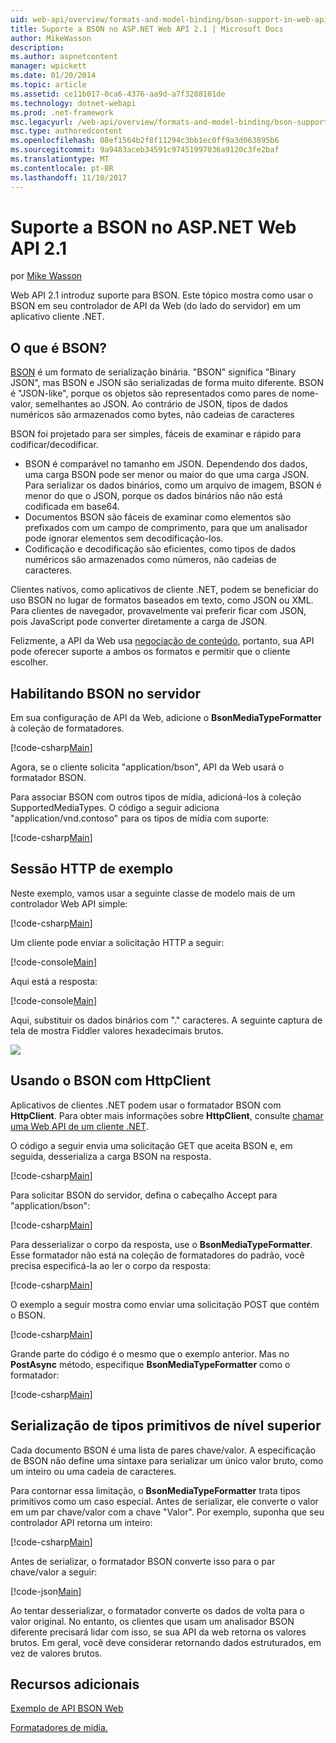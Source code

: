 ```yaml
---
uid: web-api/overview/formats-and-model-binding/bson-support-in-web-api-21
title: Suporte a BSON no ASP.NET Web API 2.1 | Microsoft Docs
author: MikeWasson
description: 
ms.author: aspnetcontent
manager: wpickett
ms.date: 01/20/2014
ms.topic: article
ms.assetid: ce11b017-0ca6-4376-aa9d-a7f3288101de
ms.technology: dotnet-webapi
ms.prod: .net-framework
msc.legacyurl: /web-api/overview/formats-and-model-binding/bson-support-in-web-api-21
msc.type: authoredcontent
ms.openlocfilehash: 08ef1564b2f8f11294c3bb1ec0ff9a3d063895b6
ms.sourcegitcommit: 9a9483aceb34591c97451997036a9120c3fe2baf
ms.translationtype: MT
ms.contentlocale: pt-BR
ms.lasthandoff: 11/10/2017
---
```

<a name="bson-support-in-aspnet-web-api-21"></a>Suporte a BSON no ASP.NET Web API 2.1
====================
por [Mike Wasson](https://github.com/MikeWasson)

Web API 2.1 introduz suporte para BSON. Este tópico mostra como usar o BSON em seu controlador de API da Web (do lado do servidor) em um aplicativo cliente .NET.

## <a name="what-is-bson"></a>O que é BSON?

[BSON](http://bsonspec.org/) é um formato de serialização binária. "BSON" significa "Binary JSON", mas BSON e JSON são serializadas de forma muito diferente. BSON é "JSON-like", porque os objetos são representados como pares de nome-valor, semelhantes ao JSON. Ao contrário de JSON, tipos de dados numéricos são armazenados como bytes, não cadeias de caracteres

BSON foi projetado para ser simples, fáceis de examinar e rápido para codificar/decodificar.

- BSON é comparável no tamanho em JSON. Dependendo dos dados, uma carga BSON pode ser menor ou maior do que uma carga JSON. Para serializar os dados binários, como um arquivo de imagem, BSON é menor do que o JSON, porque os dados binários não não está codificada em base64.
- Documentos BSON são fáceis de examinar como elementos são prefixados com um campo de comprimento, para que um analisador pode ignorar elementos sem decodificação-los.
- Codificação e decodificação são eficientes, como tipos de dados numéricos são armazenados como números, não cadeias de caracteres.

Clientes nativos, como aplicativos de cliente .NET, podem se beneficiar do uso BSON no lugar de formatos baseados em texto, como JSON ou XML. Para clientes de navegador, provavelmente vai preferir ficar com JSON, pois JavaScript pode converter diretamente a carga de JSON.

Felizmente, a API da Web usa [negociação de conteúdo](content-negotiation.md), portanto, sua API pode oferecer suporte a ambos os formatos e permitir que o cliente escolher.

## <a name="enabling-bson-on-the-server"></a>Habilitando BSON no servidor

Em sua configuração de API da Web, adicione o **BsonMediaTypeFormatter** à coleção de formatadores.

[!code-csharp[Main](bson-support-in-web-api-21/samples/sample1.cs)]

Agora, se o cliente solicita "application/bson", API da Web usará o formatador BSON.

Para associar BSON com outros tipos de mídia, adicioná-los à coleção SupportedMediaTypes. O código a seguir adiciona "application/vnd.contoso" para os tipos de mídia com suporte:

[!code-csharp[Main](bson-support-in-web-api-21/samples/sample2.cs)]

## <a name="example-http-session"></a>Sessão HTTP de exemplo

Neste exemplo, vamos usar a seguinte classe de modelo mais de um controlador Web API simple:

[!code-csharp[Main](bson-support-in-web-api-21/samples/sample3.cs)]

Um cliente pode enviar a solicitação HTTP a seguir:

[!code-console[Main](bson-support-in-web-api-21/samples/sample4.cmd)]

Aqui está a resposta:

[!code-console[Main](bson-support-in-web-api-21/samples/sample5.cmd)]

Aqui, substituir os dados binários com &quot;.&quot; caracteres. A seguinte captura de tela de mostra Fiddler valores hexadecimais brutos.

[![](bson-support-in-web-api-21/_static/image2.png)](bson-support-in-web-api-21/_static/image1.png)

## <a name="using-bson-with-httpclient"></a>Usando o BSON com HttpClient

Aplicativos de clientes .NET podem usar o formatador BSON com **HttpClient**. Para obter mais informações sobre **HttpClient**, consulte [chamar uma Web API de um cliente .NET](../advanced/calling-a-web-api-from-a-net-client.md).

O código a seguir envia uma solicitação GET que aceita BSON e, em seguida, desserializa a carga BSON na resposta.

[!code-csharp[Main](bson-support-in-web-api-21/samples/sample6.cs)]

Para solicitar BSON do servidor, defina o cabeçalho Accept para "application/bson":

[!code-csharp[Main](bson-support-in-web-api-21/samples/sample7.cs)]

Para desserializar o corpo da resposta, use o **BsonMediaTypeFormatter**. Esse formatador não está na coleção de formatadores do padrão, você precisa especificá-la ao ler o corpo da resposta:

[!code-csharp[Main](bson-support-in-web-api-21/samples/sample8.cs)]

O exemplo a seguir mostra como enviar uma solicitação POST que contém o BSON.

[!code-csharp[Main](bson-support-in-web-api-21/samples/sample9.cs)]

Grande parte do código é o mesmo que o exemplo anterior. Mas no **PostAsync** método, especifique **BsonMediaTypeFormatter** como o formatador:

[!code-csharp[Main](bson-support-in-web-api-21/samples/sample10.cs)]

## <a name="serializing-top-level-primitive-types"></a>Serialização de tipos primitivos de nível superior

Cada documento BSON é uma lista de pares chave/valor. A especificação de BSON não define uma sintaxe para serializar um único valor bruto, como um inteiro ou uma cadeia de caracteres.

Para contornar essa limitação, o **BsonMediaTypeFormatter** trata tipos primitivos como um caso especial. Antes de serializar, ele converte o valor em um par chave/valor com a chave "Valor". Por exemplo, suponha que seu controlador API retorna um inteiro:

[!code-csharp[Main](bson-support-in-web-api-21/samples/sample11.cs)]

Antes de serializar, o formatador BSON converte isso para o par chave/valor a seguir:

[!code-json[Main](bson-support-in-web-api-21/samples/sample12.json)]

Ao tentar desserializar, o formatador converte os dados de volta para o valor original. No entanto, os clientes que usam um analisador BSON diferente precisará lidar com isso, se sua API da web retorna os valores brutos. Em geral, você deve considerar retornando dados estruturados, em vez de valores brutos.

## <a name="additional-resources"></a>Recursos adicionais

[Exemplo de API BSON Web](https://aspnet.codeplex.com/SourceControl/latest#Samples/WebApi/BSONSample/)

[Formatadores de mídia.](media-formatters.md)
